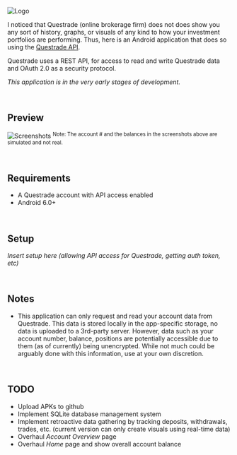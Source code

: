 ![Logo](https://i.imgur.com/95Rji4r.png)

I noticed that Questrade (online brokerage firm) does not does show you any sort of history, graphs, or visuals of any kind to how your investment portfolios are performing. Thus, here is an Android application that does so using the [Questrade API](https://www.questrade.com/api).

Questrade uses a REST API, for access to read and write Questrade data and OAuth 2.0 as a security protocol.  

*This application is in the very early stages of development.*

<br/>

## Preview
![Screenshots](https://i.imgur.com/3ZhewHo.png) <sup>Note: The account # and the balances in the screenshots above are simulated and not real.<sup>
  
<br/>  

## Requirements
* A Questrade account with API access enabled
* Android 6.0+

<br/>

## Setup
*Insert setup here (allowing API access for Questrade, getting auth token, etc)*

<br/>

## Notes
* This application can only request and read your account data from Questrade. This data is stored locally in the app-specific storage, no data is uploaded to a 3rd-party server. However, data such as your account number, balance, positions are potentially accessible due to them (as of currently) being unencrypted. While not much could be arguably done with this information, use at your own discretion.

<br/>

## TODO
* Upload APKs to github
* Implement SQLite database management system
* Implement retroactive data gathering by tracking deposits, withdrawals, trades, etc. (current version can only create visuals using real-time data)
* Overhaul *Account Overview* page
* Overhaul *Home* page and show overall account balance
